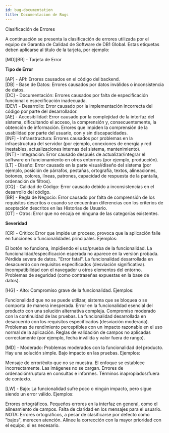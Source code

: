 ```yaml
---
id: bug-documentation
title: Documentacion de Bugs
---
```


Clasificación de Errores

A continuación se presenta la clasificación de errores utilizada por el equipo de Garantía de Calidad de Software de DB1 Global. Estas etiquetas deben aplicarse al título de la tarjeta, por ejemplo:

[MD][BR] - Tarjeta de Error

**Tipo de Error**

[AP] - API: Errores causados en el código del backend.<br/>
[DB] - Base de Datos: Errores causados por datos inválidos o inconsistencia de datos.<br/>
[DC] - Documentación: Errores causados por falta de especificación funcional o especificación inadecuada.<br/>
[DEV] - Desarrollo: Error causado por la implementación incorrecta del código por parte del desarrollador.<br/>
[AE] - Accesibilidad: Error causado por la complejidad de la interfaz del sistema, dificultando el acceso, la comprensión y, consecuentemente, la obtención de información. Errores que impiden la comprensión de la usabilidad por parte del usuario, con y sin discapacidades.<br/>
[INF] - Infraestructura: Errores causados por problemas en la infraestructura del servidor (por ejemplo, conexiones de energía y red inestables, actualizaciones internas del sistema, mantenimiento).<br/>
[INT] - Integración: Error causado después de actualizar/integrar el software en funcionamiento en otros entornos (por ejemplo, producción).<br/>
[LT] - Diseño: Error causado en la parte visual/diseño del sistema (por ejemplo, posición de párrafos, pestañas, ortografía, textos, alineaciones, botones, colores, líneas, patrones, capacidad de respuesta de la pantalla, ordenación de filtros).<br/>
[CQ] - Calidad de Código: Error causado debido a inconsistencias en el desarrollo del código.<br/>
[BR] - Regla de Negocio: Error causado por falta de comprensión de los requisitos descritos o cuando se encuentran diferencias con los criterios de aceptación descritos en las Historias de Usuario.<br/>
[OT] - Otros: Error que no encaja en ninguna de las categorías existentes.<br/>

**Severidad**

[CR] - Crítico: Error que impide un proceso, provoca que la aplicación falle en funciones o funcionalidades principales. Ejemplos:

El botón no funciona, impidiendo el uso/prueba de la funcionalidad.
La funcionalidad/especificación esperada no aparece en la versión probada.
Pérdida severa de datos.
"Error fatal".
La funcionalidad desarrollada en desacuerdo con requisitos especificados (desviación significativa).
Incompatibilidad con el navegador u otros elementos del entorno.
Problemas de seguridad (como contraseñas expuestas en la base de datos).<br/>

[HG] - Alto: Compromiso grave de la funcionalidad. Ejemplos:

Funcionalidad que no se puede utilizar, sistema que se bloquea o se comporta de manera inesperada.
Error en la funcionalidad esencial del producto con una solución alternativa compleja.
Compromiso moderado con la continuidad de las pruebas.
La funcionalidad desarrollada en desacuerdo con los requisitos especificados (desviación moderada).
Problemas de rendimiento perceptibles con un impacto razonable en el uso normal de la aplicación.
Reglas de validación de campos no aplicadas correctamente (por ejemplo, fecha inválida y valor fuera de rango).<br/>

[MD] - Moderado: Problemas moderados con la funcionalidad del producto. Hay una solución simple. Bajo impacto en las pruebas. Ejemplos:

Mensaje de error/éxito que no se muestra.
El enfoque se establece incorrectamente.
Las imágenes no se cargan.
Errores de ordenación/ruptura en consultas e informes.
Términos inapropiados/fuera de contexto.<br/>

[LW] - Bajo: La funcionalidad sufre poco o ningún impacto, pero sigue siendo un error válido. Ejemplos:

Errores ortográficos.
Pequeños errores en la interfaz en general, como el alineamiento de campos.
Falta de claridad en los mensajes para el usuario.
NOTA: Errores ortográficos, a pesar de clasificarse por defecto como "bajos", merecen atención. Alinee la corrección con la mayor prioridad con el equipo, si es necesario.